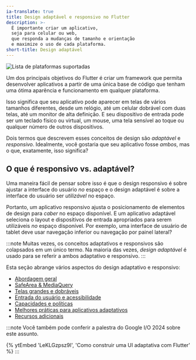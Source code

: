 ```yaml
---
ia-translate: true
title: Design adaptável e responsivo no Flutter
description: >-
  É importante criar um aplicativo,
  seja para celular ou web,
  que responda a mudanças de tamanho e orientação
  e maximize o uso de cada plataforma.
short-title: Design adaptável
---
```


![Lista de plataformas suportadas](/assets/images/docs/ui/adaptive-responsive/platforms.png)

Um dos principais objetivos do Flutter é criar um framework
que permita desenvolver aplicativos a partir de uma única base de código
que tenham uma ótima aparência e funcionamento em qualquer plataforma.

Isso significa que seu aplicativo pode aparecer em telas de
vários tamanhos diferentes, desde um relógio, até um celular dobrável
com duas telas, até um monitor de alta definição.
E seu dispositivo de entrada pode ser um teclado físico ou
virtual, um mouse, uma tela sensível ao toque ou
qualquer número de outros dispositivos.

Dois termos que descrevem esses conceitos de design
são _adaptável_ e _responsivo_. Idealmente,
você gostaria que seu aplicativo fosse _ambos_, mas o que,
exatamente, isso significa?

## O que é responsivo vs. adaptável?

Uma maneira fácil de pensar sobre isso é que o design responsivo
é sobre ajustar a interface do usuário _no_ espaço e
o design adaptável é sobre a interface do usuário ser _utilizável_ no
espaço.

Portanto, um aplicativo responsivo ajusta o posicionamento de elementos de design
para _caber_ no espaço disponível. E um
aplicativo adaptável seleciona o layout e
dispositivos de entrada apropriados para serem utilizáveis _no_ espaço disponível.
Por exemplo, uma interface de usuário de tablet deve usar navegação inferior ou
navegação por painel lateral?

:::note
Muitas vezes, os conceitos adaptativos e responsivos são
colapsados em um único termo. Na maioria das vezes,
_design adaptável_ é usado para se referir a ambos
adaptativo e responsivo.
:::

Esta seção abrange vários aspectos do design adaptativo e
responsivo:

*   [Abordagem geral][]
*   [SafeArea & MediaQuery][]
*   [Telas grandes e dobráveis][]
*   [Entrada do usuário e acessibilidade][]
*   [Capacidades e políticas][]
*   [Melhores práticas para aplicativos adaptativos][]
*   [Recursos adicionais][]

[Recursos adicionais]: /ui/adaptive-responsive/more-info
[Melhores práticas para aplicativos adaptativos]: /ui/adaptive-responsive/best-practices
[Capacidades e políticas]: /ui/adaptive-responsive/capabilities
[Abordagem geral]: /ui/adaptive-responsive/general
[Telas grandes e dobráveis]: /ui/adaptive-responsive/large-screens
[SafeArea & MediaQuery]: /ui/adaptive-responsive/safearea-mediaquery
[Entrada do usuário e acessibilidade]: /ui/adaptive-responsive/input

:::note
Você também pode conferir a palestra do Google I/O 2024 sobre
este assunto.

{% ytEmbed 'LeKLGzpsz9I', 'Como construir uma UI adaptativa com Flutter' %}
:::
